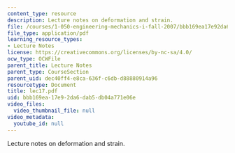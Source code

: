 ```yaml
---
content_type: resource
description: Lecture notes on deformation and strain.
file: /courses/1-050-engineering-mechanics-i-fall-2007/bbb169ea17e92da6dab5db04a771e06e_lec17.pdf
file_type: application/pdf
learning_resource_types:
- Lecture Notes
license: https://creativecommons.org/licenses/by-nc-sa/4.0/
ocw_type: OCWFile
parent_title: Lecture Notes
parent_type: CourseSection
parent_uid: dec40ff4-e8ca-636f-c6db-d88880914a96
resourcetype: Document
title: lec17.pdf
uid: bbb169ea-17e9-2da6-dab5-db04a771e06e
video_files:
  video_thumbnail_file: null
video_metadata:
  youtube_id: null
---
```

Lecture notes on deformation and strain.